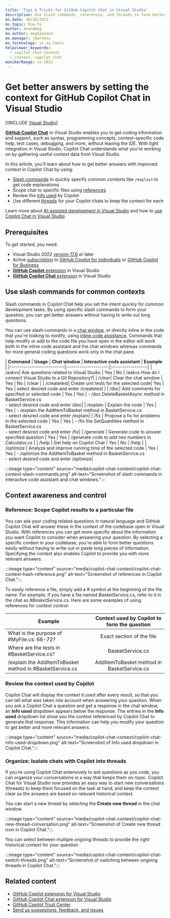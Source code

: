 ```yaml
---
title: 'Tips & Tricks for GitHub Copilot Chat in Visual Studio'
description: Use slash commands, references, and threads to form better questions and get better answers with scoped context in GitHub Copilot Chat.
ms.date: 10/28/2023
ms.topic: how-to 
author: anandmeg
ms.author: meghaanand
ms.manager: jmartens
ms.technology: vs-ai-tools
helpviewer_keywords: 
  - copilot chat context
  - context, copilot chat
monikerRange: vs-2022
---
```

# Get better answers by setting the context for GitHub Copilot Chat in Visual Studio

 [!INCLUDE [Visual Studio](~/includes/applies-to-version/vs-windows-only.md)]

[**GitHub Copilot Chat**](visual-studio-github-copilot-chat.md) in Visual Studio enables you to get coding information and support, such as syntax, programming concepts, context-specific code help, test cases, debugging, and more, without leaving the IDE. With tight integration in Visual Studio, Copilot Chat understands what you're working on by gathering useful context data from Visual Studio. 

In this article, you'll learn about how to get better answers with improved context in Copilot Chat by using:
+ [Slash commands](#slash-commands) to quickly specify common contexts like `/explain` to get code explanations
+ Scope chat to specific files using [references](#references)
+ Review the [Info used](#find-context) by Copilot
+ Use different [threads](#threads) for your Copilot chats to keep the context for each

Learn more about [AI-assisted development in Visual Studio](../ide/ai-assisted-development-visual-studio.md) and how to [use Copilot Chat in Visual Studio](../ide/visual-studio-github-copilot-chat.md#use-copilot-chat-in-visual-studio).

## Prerequisites

To get started, you need:
+ Visual Studio 2022 [version 17.6](/visualstudio/releases/2022/release-history) or later
+ Active [subscription](https://docs.github.com/en/billing/managing-billing-for-github-copilot/about-billing-for-github-copilot) to [GitHub Copilot for Individuals](https://docs.github.com/copilot/overview-of-github-copilot/about-github-copilot-for-individuals) or [GitHub Copilot for Business](https://docs.github.com/copilot/overview-of-github-copilot/about-github-copilot-for-business)
+ [**GitHub Copilot** extension](visual-studio-github-copilot-extension.md#installation-instructions) in Visual Studio
+ [**GitHub Copilot Chat** extension](visual-studio-github-copilot-chat.md#install-the-visual-studio-extension) in Visual Studio

## <a name="slash-commands"></a>Use slash commands for common contexts

Slash commands in Copilot Chat help you set the intent quickly for common development tasks. By using specific slash commands to form your question, you can get better answers without having to write out long questions. 

You can use slash commands in a [chat window](visual-studio-github-copilot-chat.md#ask-questions-in-the-chat-window), or directly inline in the code that you're looking to modify, using [inline code assistance](visual-studio-github-copilot-chat.md#ask-questions-in-the-interactive-code-assistant). Commands that help modify or add to the code file you have open in the editor will work both in the inline code assistant and the chat windows whereas commands for more general coding questions work only in the chat pane.

| **Command** | **Usage** | **Chat window** | **Interactive code assistant** | **Example** |
|---------------------------|:--------------------:|:-----------------:|
| /askvs| Ask questions related to Visual Studio | Yes | No | /askvs How do I connect Visual Studio to a Git Repository?|
| /clear| Clear the chat window | Yes | No | /clear |
| /createtest| Create unit tests for the selected code| Yes | Yes | select desired code and enter /createtest |
| /doc| Add comments for specified or selected code | Yes | Yes | - /doc DeleteBasketAsync method in BasketService.cs</br> - select desired code and enter /doc|
| /explain | Explain the code | Yes | Yes | - /explain the AddItemToBasket method in BasketService.cs</br> - select desired code and enter /explain|
| /fix | Propose a fix for problems in the selected code | Yes | Yes | - /fix the SetQuantities method in BasketService.cs</br> - select desired code and enter /fix|
| /generate | Generate code to answer specified question | Yes | Yes | /generate code to add two numbers in Calculator.cs |
| /help | Get help on Copilot Chat | Yes | No | /help |
| /optimize | Analyze and improve running time of the selected code | Yes | Yes | - /optimize the AddItemToBasket method in BasketService.cs</br> - select desired code and enter /optimize|

:::image type="content" source="media/copilot-chat-context/copilot-chat-context-slash-commands.png" alt-text="Screenshot of slash commands in interactive code assistant and chat windows.":::

## Context awareness and control

### <a name="reference"></a>Reference: Scope Copilot results to a particular file

You can ask your coding related questions in natural language and GitHub Copilot Chat will answer these in the context of the codebase open in Visual Studio. With references you can get more specific about the information you want Copilot to consider when answering your question. By selecting a specific context in your codebase, you're able to form better questions easily without having to write out or paste long pieces of information. Specifying the context also enables Copilot to provide you with more relevant answers.

:::image type="content" source="media/copilot-chat-context/copilot-chat-context-hash-reference.png" alt-text="Screenshot of references in Copilot Chat.":::

To easily reference a file, simply add a *#* symbol at the beginning of the file name. For example, if you have a file named *BasketService.cs*, refer to it in the chat as *#BasketService.cs*. Here are some examples of using references for context control:

| **Example** | **Context used by Copilot to form the question** |
|---------------------------|:--------------------:|
| What is the purpose of #MyFile.cs: 66-72?| Exact section of the file |
| Where are the tests in #BasketService.cs?| BasketService.cs |
| /explain the AddItemToBasket method in #BasketService.cs| AddItemToBasket method in BasketService.cs |

### <a name="find-context"></a>Review the context used by Copilot

Copilot Chat will display the context it used after every result, so that you can tell what was taken into account when answering your question. When you ask a Copilot Chat a question and get a response in the chat window, an **Info used** dropdown appears below the response. The entries in the **Info used** dropdown list show you the context referenced by Copilot Chat to generate that response. This information can help you modify your question to get better and more relevant answers.

:::image type="content" source="media/copilot-chat-context/copilot-chat-info-used-dropdown.png" alt-text="Screenshot of Info used dropdown in Copilot Chat.":::

### <a name="threads"></a>Organize: Isolate chats with Copilot into threads  

If you’re using Copilot Chat extensively to ask questions as you code, you can organize your conversations in a way that keeps them on-topic. Copilot Chat for Visual Studio now provides an easy way to start new conversations (threads) to keep them focused on the task at hand, and keep the context clear so the answers are based on relevant historical context. 

You can start a new thread by selecting the **Create new thread** in the chat window.

:::image type="content" source="media/copilot-chat-context/copilot-chat-new-thread-conversation.png" alt-text="Screenshot of Create new thread icon in Copilot Chat.":::

You can select between multiple ongoing threads to provide the right historical context for your question.

:::image type="content" source="media/copilot-chat-context/copilot-chat-switch-threads.png" alt-text="Screenshot of switching between ongoing threads in Copilot Chat.":::

## Related content

- [GitHub Copilot extension for Visual Studio](visual-studio-github-copilot-extension.md)
- [GitHub Copilot Chat extension for Visual Studio](visual-studio-github-copilot-chat.md)
- [GitHub Copilot Trust Center](https://resources.github.com/copilot-trust-center/)
- [Send us suggestions, feedback, and issues](how-to-report-a-problem-with-visual-studio.md)
